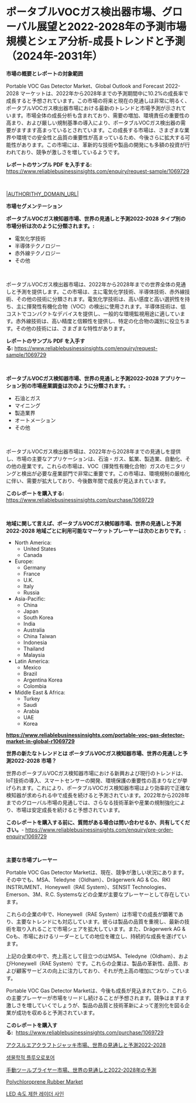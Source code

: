 <p><h1>ポータブルVOCガス検出器市場、グローバル展望と2022-2028年の予測市場規模とシェア分析-成長トレンドと予測（2024年-2031年）</h1></p><p><strong>市場の概要とレポートの対象範囲</strong></p>
<p><p>Portable VOC Gas Detector Market、Global Outlook and Forecast 2022-2028 マーケットは、2022年から2028年までの予測期間中に10.2%の成長率で成長すると予想されています。この市場の将来と現在の見通しは非常に明るく、ポータブルVOCガス検出器市場における最新のトレンドと市場予測が示されています。市場全体の成長分析も含まれており、需要の増加、環境責任の重要性の高まり、および厳しい規制基準の導入により、ポータブルVOCガス検出器の需要がますます高まっているとされています。この成長する市場は、さまざまな業界や環境での安全性と品質の重要性が高まっているため、今後さらに拡大する可能性があります。この市場には、革新的な技術や製品の開発にも多額の投資が行われており、競争が激しさを増しているようです。</p></p>
<p><strong>レポートのサンプル PDF を入手する:</strong> <a href="https://www.reliablebusinessinsights.com/enquiry/request-sample/1069729">https://www.reliablebusinessinsights.com/enquiry/request-sample/1069729</a></p>
<p>&nbsp;</p>
<p><a href="|AUTHORITHY_DOMAIN_URL|">|AUTHORITHY_DOMAIN_URL|</a></p>
<p><strong>市場セグメンテーション</strong></p>
<p><strong>ポータブルVOCガス検知器市場、世界の見通しと予測2022-2028 タイプ別の市場分析は次のように分類されます。:</strong></p>
<p><ul><li>電気化学技術</li><li>半導体テクノロジー</li><li>赤外線テクノロジー</li><li>その他</li></ul></p>
<p>&nbsp;</p>
<p><p>ポータブルVOCガス検出器市場は、2022年から2028年までの世界全体の見通しと予測を提供します。この市場は、主に電気化学技術、半導体技術、赤外線技術、その他の技術に分類されます。電気化学技術は、高い感度と高い選択性を持ち、主に揮発性有機化合物（VOC）の検出に使用されます。半導体技術は、低コストでコンパクトなデバイスを提供し、一般的な環境監視用途に適しています。赤外線技術は、高い精度と信頼性を提供し、特定の化合物の識別に役立ちます。その他の技術には、さまざまな特性があります。</p></p>
<p><strong>レポートのサンプル PDF を入手する:</strong>&nbsp;<a href="https://www.reliablebusinessinsights.com/enquiry/request-sample/1069729">https://www.reliablebusinessinsights.com/enquiry/request-sample/1069729</a></p>
<p>&nbsp;</p>
<p><strong> ポータブルVOCガス検知器市場、世界の見通しと予測2022-2028 アプリケーション別の市場産業調査は次のように分類されます。:</strong></p>
<p><ul><li>石油とガス</li><li>マイニング</li><li>製造業界</li><li>オートメーション</li><li>その他</li></ul></p>
<p>&nbsp;</p>
<p><p>ポータブルVOCガス検出器市場は、2022年から2028年までの見通しを提供し、市場の主要なアプリケーションは、石油・ガス、鉱業、製造業、自動化、その他の産業です。これらの市場は、VOC（揮発性有機化合物）ガスのモニタリングと検出が必要な産業部門で非常に重要です。この市場は、環境規制の厳格化に伴い、需要が拡大しており、今後数年間で成長が見込まれています。</p></p>
<p><strong>このレポートを購入する:</strong>&nbsp; <a href="https://www.reliablebusinessinsights.com/purchase/1069729">https://www.reliablebusinessinsights.com/purchase/1069729</a></p>
<p>&nbsp;</p>
<p><strong>地域に関して言えば、ポータブルVOCガス検知器市場、世界の見通しと予測2022-2028 地域ごとに利用可能なマーケットプレーヤーは次のとおりです。:</strong></p>
<p><ul>
    <li>
        North America:
        <ul>
            <li>United States</li>
            <li>Canada</li>
        </ul>
    </li>
    <li>
        Europe:
        <ul>
            <li>Germany</li>
            <li>France</li>
            <li>U.K.</li>
            <li>Italy</li>
            <li>Russia</li>
        </ul>
    </li>
    <li>
        Asia-Pacific:
        <ul>
            <li>China</li>
            <li>Japan</li>
            <li>South Korea</li>
            <li>India</li>
            <li>Australia</li>
            <li>China Taiwan</li>
            <li>Indonesia</li>
            <li>Thailand</li>
            <li>Malaysia</li>
        </ul>
    </li>
    <li>
        Latin America:
        <ul>
            <li>Mexico</li>
            <li>Brazil</li>
            <li>Argentina Korea</li>
            <li>Colombia</li>
        </ul>
    </li>
    <li>
        Middle East & Africa:
        <ul>
            <li>Turkey</li>
            <li>Saudi</li>
            <li>Arabia</li>
            <li>UAE</li>
            <li>Korea</li>
        </ul>
    </li>
    </ul></p>
<p><strong><a href="https://www.reliablebusinessinsights.com/portable-voc-gas-detector-market-in-global-r1069729">https://www.reliablebusinessinsights.com/portable-voc-gas-detector-market-in-global-r1069729</a></strong>&nbsp;</p>
<p><strong>世界の新たなトレンドとは ポータブルVOCガス検知器市場、世界の見通しと予測2022-2028 市場？</strong></p>
<p><p>世界のポータブルVOCガス検知器市場における新興および現行のトレンドは、IoT技術の導入、スマートセンサーの開発、環境保護の重要性の高まりなどが挙げられます。これにより、ポータブルVOCガス検知器市場はより効率的で正確な検知器が求められる中で成長を続けると予測されています。2022年から2028年までのグローバル市場の見通しでは、さらなる技術革新や産業の規制強化により、市場は安定成長を続けると予想されています。</p></p>
<p><strong>このレポートを購入する前に、質問がある場合は問い合わせるか、共有してください。</strong>- <a href="https://www.reliablebusinessinsights.com/enquiry/pre-order-enquiry/1069729">https://www.reliablebusinessinsights.com/enquiry/pre-order-enquiry/1069729</a></p>
<p>&nbsp;</p>
<p><strong>主要な市場プレーヤー</strong></p>
<p><p>Portable VOC Gas Detector Marketは、現在、競争が激しい状況にあります。その中でも、MSA、Teledyne（Oldham）、Drägerwerk AG & Co、RKI INSTRUMENT、Honeywell（RAE System）、SENSIT Technologies、Emerson、3M、R.C. Systemsなどの企業が主要なプレーヤーとして存在しています。</p><p>これらの企業の中で、Honeywell（RAE System）は市場での成長が顕著であり、主要なトレンドにも対応しています。彼らは製品の品質を重視し、最新の技術を取り入れることで市場シェアを拡大しています。また、Drägerwerk AG & Coも、市場におけるリーダーとしての地位を確立し、持続的な成長を遂げています。</p><p>上記の企業の中で、売上高として目立つのはMSA、Teledyne（Oldham）、およびHoneywell（RAE System）です。これらの企業は、製品の革新性、品質、および顧客サービスの向上に注力しており、それが売上高の増加につながっています。</p><p>Portable VOC Gas Detector Marketは、今後も成長が見込まれており、これらの主要プレーヤーが市場をリードし続けることが予想されます。競争はますます激しさを増していくでしょうが、製品の品質と技術革新によって差別化を図る企業が成功を収めると予測されています。</p></p>
<p><strong>このレポートを購入する:</strong>&nbsp;&nbsp;<a href="https://www.reliablebusinessinsights.com/purchase/1069729">https://www.reliablebusinessinsights.com/purchase/1069729</a></p>
<p><p><a href="https://github.com/MosesSpinka1914/Market-Research-Report-List-2/blob/main/2429279131049.md">アクスルエアクラフトジャッキ市場、世界の見通しと予測2022-2028</a></p><p><a href="https://github.com/FelipeGrrady654556/Market-Research-Report-List-2/blob/main/6903520119484.md">생물학적 플루오로포어</a></p><p><a href="https://github.com/RudyBoyer2017/Market-Research-Report-List-1/blob/main/7836944131050.md">手動ツールプライヤー市場、世界の見通しと2022-2028年の予測</a></p><p><a href="https://github.com/indrystar/Market-Research-Report-List-3/blob/main/polychloroprene-rubber-market.md">Polychloroprene Rubber Market</a></p><p><a href="https://github.com/vss5505pa7z1p/Market-Research-Report-List-2/blob/main/3580163119483.md">LED 속도 제한 레이더 사인</a></p></p>